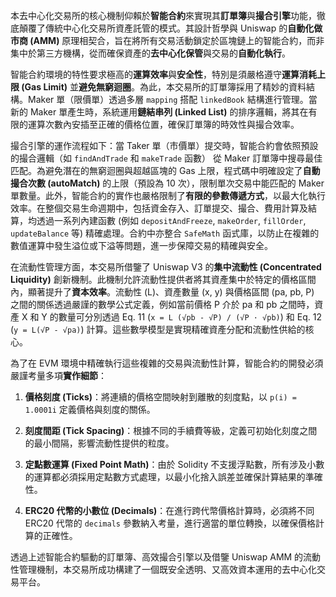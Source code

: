 本去中心化交易所的核心機制仰賴於**智能合約**來實現其**訂單簿**與**撮合引擎**功能，徹底顛覆了傳統中心化交易所資產託管的模式。其設計哲學與 Uniswap 的**自動化做市商 (AMM)** 原理相契合，旨在將所有交易活動鎖定於區塊鏈上的智能合約，而非集中於第三方機構，從而確保資產的**去中心化保管**與交易的**自動化執行**。

智能合約環境的特性要求極高的**運算效率**與**安全性**，特別是須嚴格遵守**運算消耗上限 (Gas Limit)** 並**避免無窮迴圈**。為此，本交易所的訂單簿採用了精妙的資料結構。Maker 單（限價單）透過多層 `mapping` 搭配 `linkedBook` 結構進行管理。當新的 Maker 單產生時，系統運用**鏈結串列 (Linked List)** 的排序邏輯，將其在有限的運算次數內安插至正確的價格位置，確保訂單簿的時效性與撮合效率。

撮合引擎的運作流程如下：當 Taker 單（市價單）提交時，智能合約會依照預設的撮合邏輯（如 `findAndTrade` 和 `makeTrade` 函數） 從 Maker 訂單簿中搜尋最佳匹配。為避免潛在的無窮迴圈與超越區塊的 Gas 上限，程式碼中明確設定了**自動撮合次數 (autoMatch)** 的上限（預設為 10 次），限制單次交易中能匹配的 Maker 單數量。此外，智能合約的實作也嚴格限制了**有限的參數傳遞方式**，以最大化執行效率。在整個交易生命週期中，包括資金存入、訂單提交、撮合、費用計算及結算，均透過一系列內建函數 (例如 `depositAndFreeze`, `makeOrder`, `fillOrder`, `updateBalance` 等) 精確處理。合約中亦整合 `SafeMath` 函式庫，以防止在複雜的數值運算中發生溢位或下溢等問題，進一步保障交易的精確與安全。

在流動性管理方面，本交易所借鑒了 Uniswap V3 的**集中流動性 (Concentrated Liquidity)** 創新機制。此機制允許流動性提供者將其資產集中於特定的價格區間內，顯著提升了**資本效率**。流動性 (L)、資產數量 (x, y) 與價格區間 (pa, pb, P) 之間的關係透過嚴謹的數學公式定義，例如當前價格 P 介於 pa 和 pb 之間時，資產 X 和 Y 的數量可分別透過 Eq. 11 (`x = L (√pb - √P) / (√P · √pb)`) 和 Eq. 12 (`y = L(√P - √pa)`) 計算。這些數學模型是實現精確資產分配和流動性供給的核心。

為了在 EVM 環境中精確執行這些複雜的交易與流動性計算，智能合約的開發必須嚴謹考量多項**實作細節**：

1. **價格刻度 (Ticks)**：將連續的價格空間映射到離散的刻度點，以 `p(i) = 1.0001i` 定義價格與刻度的關係。

2. **刻度間距 (Tick Spacing)**：根據不同的手續費等級，定義可初始化刻度之間的最小間隔，影響流動性提供的粒度。

3. **定點數運算 (Fixed Point Math)**：由於 Solidity 不支援浮點數，所有涉及小數的運算都必須採用定點數方式處理，以最小化捨入誤差並確保計算結果的準確性。

4. **ERC20 代幣的小數位 (Decimals)**：在進行跨代幣價格計算時，必須將不同 ERC20 代幣的 `decimals` 參數納入考量，進行適當的單位轉換，以確保價格計算的正確性。

透過上述智能合約驅動的訂單簿、高效撮合引擎以及借鑒 Uniswap AMM 的流動性管理機制，本交易所成功構建了一個既安全透明、又高效資本運用的去中心化交易平台。
